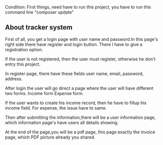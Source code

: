 Condition: First things, need have to run this project, you have to run this command line "composer update"
## About tracker system

First of all, you get a login page with user name and password.In this page's right side there have register and login button.
There I have to give a registration option.

If the user is not registered, then the user must register, otherwise he don't entry this project.

In register page, there have these fields user name, email, password, address.

After login the user will go direct a page where the user will have different two forms.
Income form
Expense form.

If the user wants to create his income record, then he have to fillup his income field.
For expense, the issue have to same.

Then after submitting the information,there will be a user information page, which information page's have users
all details showing.

At the end of the page,you will be a pdf page, this page exactly the invoice page, which PDF picture already
you shared. 
